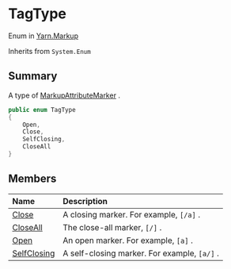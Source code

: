 # TagType

Enum in [Yarn.Markup](/docs/api/csharp/yarn.markup.md)

Inherits from `System.Enum`

## Summary


A type of  <a href="yarn.markup.markupattributemarker.md">MarkupAttributeMarker</a> .


```csharp
public enum TagType
{
    Open,
    Close,
    SelfClosing,
    CloseAll
}
```

## Members

|Name|Description|
|:---|:---|
|[Close](/docs/api/csharp/yarn.markup.tagtype.close.md)|A closing marker. For example,  <code>[/a]</code> .|
|[CloseAll](/docs/api/csharp/yarn.markup.tagtype.closeall.md)|The close-all marker,  <code>[/]</code> .|
|[Open](/docs/api/csharp/yarn.markup.tagtype.open.md)|An open marker. For example,  <code>[a]</code> .|
|[SelfClosing](/docs/api/csharp/yarn.markup.tagtype.selfclosing.md)|A self-closing marker. For example,  <code>[a/]</code> .|

